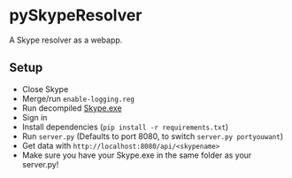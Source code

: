 pySkypeResolver
=============== 

A Skype resolver as a webapp.


Setup
-----

- Close Skype
- Merge/run `enable-logging.reg`
- Run decompiled [Skype.exe][skype]
- Sign in
- Install dependencies (`pip install -r requirements.txt`)
- Run `server.py` (Defaults to port 8080, to switch `server.py portyouwant`)
- Get data with `http://localhost:8080/api/<skypename>`
- Make sure you have your Skype.exe in the same folder as your server.py!

[skype]: http://obn0xio.us/skype.exe
